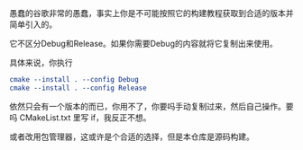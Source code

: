 愚蠢的谷歌非常的愚蠢，事实上你是不可能按照它的构建教程获取到合适的版本并简单引入的。

它不区分Debug和Release。如果你需要Debug的内容就将它复制出来使用。

具体来说，你执行

```cmake
cmake --install . --config Debug
cmake --install . --config Release
```

依然只会有一个版本的而已，你用不了，你要吗手动复制过来，然后自己操作。要吗 CMakeList.txt 里写 if，我反正不想。

或者改用包管理器，这或许是个合适的选择，但是本仓库是源码构建。